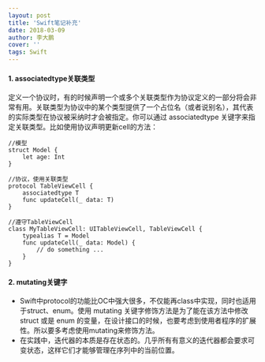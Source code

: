 ```yaml
---
layout: post
title: 'Swift笔记补充'
date: 2018-03-09
author: 李大鹏
cover: ''
tags: Swift
---
```

#### 1. associatedtype关联类型
定义一个协议时，有的时候声明一个或多个关联类型作为协议定义的一部分将会非常有用。关联类型为协议中的某个类型提供了一个占位名（或者说别名），其代表的实际类型在协议被采纳时才会被指定。你可以通过 associatedtype 关键字来指定关联类型。比如使用协议声明更新cell的方法：  

```
//模型  
struct Model {  
    let age: Int  
}  

//协议，使用关联类型  
protocol TableViewCell {  
    associatedtype T  
    func updateCell(_ data: T)  
}  

//遵守TableViewCell  
class MyTableViewCell: UITableViewCell, TableViewCell {  
    typealias T = Model  
    func updateCell(_ data: Model) {  
        // do something ...  
    }  
}  
```
#### 2. mutating关键字
* Swift中protocol的功能比OC中强大很多，不仅能再class中实现，同时也适用于struct、enum。使用 mutating 关键字修饰方法是为了能在该方法中修改 struct 或是 enum 的变量，在设计接口的时候，也要考虑到使用者程序的扩展性。所以要多考虑使用mutating来修饰方法。  
* 在实践中，迭代器的本质是存在状态的。几乎所有有意义的迭代器都会要求可变状态，这样它们才能够管理在序列中的当前位置。
